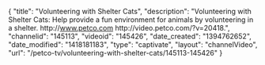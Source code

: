{
    "title": "Volunteering with Shelter Cats",
    "description": "Volunteering with Shelter Cats: Help provide a fun environment for animals by volunteering in a shelter. http:\/\/www.petco.com http:\/\/video.petco.com\/?v=20418.",
    "channelid": "145113",
    "videoid": "145426",
    "date_created": "1394762652",
    "date_modified": "1418181183",
    "type": "captivate",
    "layout": "channelVideo",
    "url": "\/petco-tv\/volunteering-with-shelter-cats\/145113-145426"
}